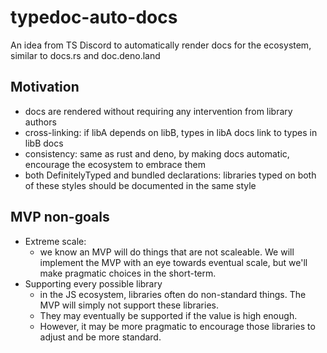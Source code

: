 # typedoc-auto-docs
An idea from TS Discord to automatically render docs for the ecosystem, similar to docs.rs and doc.deno.land

## Motivation

- docs are rendered without requiring any intervention from library authors
- cross-linking: if libA depends on libB, types in libA docs link to types in libB docs
- consistency: same as rust and deno, by making docs automatic, encourage the ecosystem to embrace them
- both DefinitelyTyped and bundled declarations: libraries typed on both of these styles should be documented in the same style

## MVP non-goals

- Extreme scale:
  - we know an MVP will do things that are not scaleable.  We will implement the MVP with an eye towards eventual scale, but we'll make pragmatic choices in the short-term.
- Supporting every possible library
  - in the JS ecosystem, libraries often do non-standard things.  The MVP will simply not support these libraries.
  - They may eventually be supported if the value is high enough.
  - However, it may be more pragmatic to encourage those libraries to adjust and be more standard.
